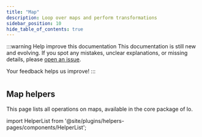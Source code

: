 ```yaml
---
title: "Map"
description: Loop over maps and perform transformations
sidebar_position: 10
hide_table_of_contents: true
---
```


:::warning Help improve this documentation
This documentation is still new and evolving. If you spot any mistakes, unclear explanations, or missing details, please [open an issue](https://github.com/samber/lo/issues).

Your feedback helps us improve!
:::

#
## Map helpers

This page lists all operations on maps, available in the core package of lo.

import HelperList from '@site/plugins/helpers-pages/components/HelperList';

<HelperList 
  category="core"
  subCategory="map"
/>

